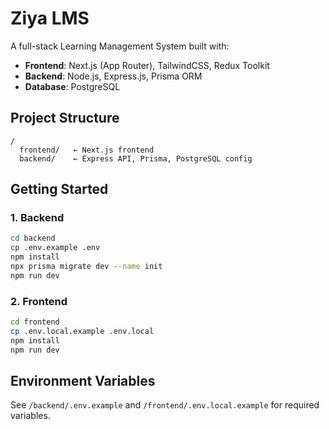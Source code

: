 # Ziya LMS

A full-stack Learning Management System built with:

- **Frontend**: Next.js (App Router), TailwindCSS, Redux Toolkit
- **Backend**: Node.js, Express.js, Prisma ORM
- **Database**: PostgreSQL

## Project Structure

```
/
  frontend/   ← Next.js frontend
  backend/    ← Express API, Prisma, PostgreSQL config
```

## Getting Started

### 1. Backend

```bash
cd backend
cp .env.example .env
npm install
npx prisma migrate dev --name init
npm run dev
```

### 2. Frontend

```bash
cd frontend
cp .env.local.example .env.local
npm install
npm run dev
```

## Environment Variables

See `/backend/.env.example` and `/frontend/.env.local.example` for required variables.
